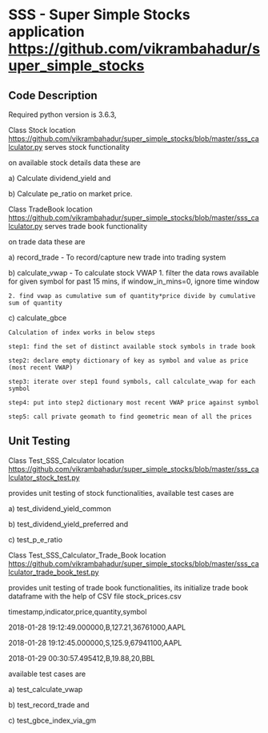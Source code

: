# SSS - Super Simple Stocks application https://github.com/vikrambahadur/super_simple_stocks

## Code Description
Required python version is 3.6.3,

Class Stock location https://github.com/vikrambahadur/super_simple_stocks/blob/master/sss_calculator.py serves stock functionality

on available stock details data these are

a) Calculate dividend_yield and

b) Calculate pe_ratio on market price.

Class TradeBook location https://github.com/vikrambahadur/super_simple_stocks/blob/master/sss_calculator.py serves trade book functionality

on trade data these are

a) record_trade - To record/capture new trade into trading system

b) calculate_vwap - To calculate stock VWAP
    1. filter the data rows available for given symbol for past 15 mins, if window_in_mins=0, ignore time window

    2. find vwap as cumulative sum of quantity*price divide by cumulative sum of quantity

c) calculate_gbce

    Calculation of index works in below steps

    step1: find the set of distinct available stock symbols in trade book

    step2: declare empty dictionary of key as symbol and value as price (most recent VWAP)

    step3: iterate over step1 found symbols, call calculate_vwap for each symbol

    step4: put into step2 dictionary most recent VWAP price against symbol

    step5: call private geomath to find geometric mean of all the prices




## Unit Testing

Class Test_SSS_Calculator location https://github.com/vikrambahadur/super_simple_stocks/blob/master/sss_calculator_stock_test.py

provides unit testing of stock functionalities, available test cases are

a) test_dividend_yield_common

b) test_dividend_yield_preferred and

c) test_p_e_ratio


Class Test_SSS_Calculator_Trade_Book location https://github.com/vikrambahadur/super_simple_stocks/blob/master/sss_calculator_trade_book_test.py

provides unit testing of trade book functionalities, its initialize trade book dataframe with the help of CSV file stock_prices.csv


timestamp,indicator,price,quantity,symbol

2018-01-28 19:12:49.000000,B,127.21,36761000,AAPL

2018-01-28 19:12:45.000000,S,125.9,67941100,AAPL

2018-01-29 00:30:57.495412,B,19.88,20,BBL


available test cases are

a) test_calculate_vwap

b) test_record_trade and

c) test_gbce_index_via_gm

